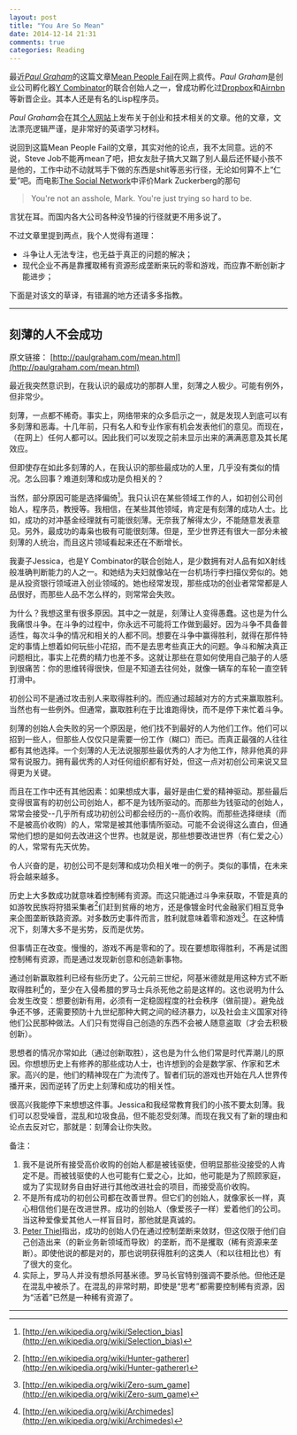 ```yaml
---
layout: post
title: "You Are So Mean"
date: 2014-12-14 21:31
comments: true
categories: Reading
---
```


最近[_Paul Graham_](http://paulgraham.com)的这篇文章[Mean People Fail](http://paulgraham.com/mean.html)在网上疯传。*Paul Graham*是创业公司孵化器[Y Combinator](http://www.ycombinator.com/)的联合创始人之一，曾成功孵化过[Dropbox](http://dropbox.com)和[Airnbn](https://www.airbnb.com/)等新晋企业。其本人还是有名的Lisp程序员。

<!--more-->

*Paul Graham*会在其[个人网站](http://paulgraham.com)上发布关于创业和技术相关的文章。他的文章，文法漂亮逻辑严谨，是非常好的英语学习材料。

说回到这篇Mean People Fail的文章，其实对他的论点，我不太同意。远的不说，Steve Job不能再mean了吧，把女友肚子搞大又踹了别人最后还怀疑小孩不是他的，工作中动不动就骂手下做的东西是shit等恶劣行径，无论如何算不上“仁爱”吧。而电影[The Social Network](www.imdb.com/title/tt1285016/)中评价Mark Zuckerberg的那句

> You're not an asshole, Mark. You're just trying so hard to be.

言犹在耳。而国内各大公司各种没节操的行径就更不用多说了。

不过文章里提到两点，我个人觉得有道理：

* 斗争让人无法专注，也无益于真正的问题的解决；
* 现代企业不再是靠攫取稀有资源形成垄断来玩的零和游戏，而应靠不断创新才能进步；

下面是对该文的草译，有错漏的地方还请多多指教。

----

## 刻薄的人不会成功

原文链接： [http://paulgraham.com/mean.html](http://paulgraham.com/mean.html)

最近我突然意识到，在我认识的最成功的那群人里，刻薄之人极少。可能有例外，但非常少。

刻薄，一点都不稀奇。事实上，网络带来的众多启示之一，就是发现人到底可以有多刻薄和恶毒。十几年前，只有名人和专业作家有机会发表他们的意见。而现在，（在网上）任何人都可以。因此我们可以发现之前未显示出来的满满恶意及其长尾效应。

但即使存在如此多刻薄的人，在我认识的那些最成功的人里，几乎没有类似的情况。怎么回事？难道刻薄和成功是负相关的？

当然，部分原因可能是选择偏倚[^1]。我只认识在某些领域工作的人，如初创公司创始人，程序员，教授等。我相信，在某些其他领域，肯定是有刻薄的成功人士。比如，成功的对冲基金经理就有可能很刻薄。无奈我了解得太少，不能随意发表意见。另外，最成功的毒枭也极有可能很刻薄。但是，至少世界还有很大一部分未被刻薄的人统治，而且这片领域看起来还在不断增长。

我妻子Jessica，也是Y Combinator的联合创始人，是少数拥有对人品有如X射线般准确判断能力的人之一。和她结为夫妇就像站在一台机场行李扫描仪旁似的。她是从投资银行领域进入创业领域的。她也经常发现，那些成功的创业者常常都是人品很好，而那些人品不怎么样的，则常常会失败。

为什么？我想这里有很多原因。其中之一就是，刻薄让人变得愚蠢。这也是为什么我痛恨斗争。在斗争的过程中，你永远不可能将工作做到最好。因为斗争不具备普适性，每次斗争的情况和相关的人都不同。想要在斗争中赢得胜利，就得在那件特定的事情上想着如何玩些小花招，而不是去思考些真正大的问题。争斗和解决真正问题相比，事实上花费的精力也差不多。这就让那些在意如何使用自己脑子的人感到很痛苦：你的思维转得很快，但是不知道去往何处，就像一辆车的车轮一直空转打滑中。

初创公司不是通过攻击别人来取得胜利的。而应通过超越对方的方式来赢取胜利。当然也有一些例外。但通常，赢取胜利在于比谁跑得快，而不是停下来忙着斗争。

刻薄的创始人会失败的另一个原因是，他们找不到最好的人为他们工作。他们可以招到一些人，但那些人仅仅只是需要一份工作（糊口）而已。而真正最强的人往往都有其他选择。一个刻薄的人无法说服那些最优秀的人才为他工作，除非他真的非常有说服力。拥有最优秀的人对任何组织都有好处，但这一点对初创公司来说又显得更为关键。

而且在工作中还有其他因素：如果想成大事，最好是由仁爱的精神驱动。那些最后变得很富有的初创公司创始人，都不是为钱所驱动的。而那些为钱驱动的创始人，常常会接受--几乎所有成功初创公司都会经历的--高价收购。而那些选择继续（而不是被高价收购）的人，常常是被其他事情所驱动。可能不会说得这么直白，但通常他们想的是如何去改进这个世界。也就是说，那些想要改进世界（有仁爱之心）的人，常常有先天优势。

令人兴奋的是，初创公司不是刻薄和成功负相关唯一的例子。类似的事情，在未来将会越来越多。

历史上大多数成功就意味着控制稀有资源。而这只能通过斗争来获取，不管是真的如游牧民族将狩猎采集者[^2]们赶到贫瘠的地方，还是像镀金时代金融家们相互竞争来企图垄断铁路资源。对多数历史事件而言，胜利就意味着零和游戏[^3]。在这种情况下，刻薄大多不是劣势，反而是优势。

但事情正在改变。慢慢的，游戏不再是零和的了。现在要想取得胜利，不再是试图控制稀有资源，而是通过发现新创意和创造新事物。

通过创新赢取胜利已经有些历史了。公元前三世纪，阿基米德就是用这种方式不断取得胜利[^4]的，至少在入侵希腊的罗马士兵杀死他之前是这样的。这也说明为什么会发生改变：想要创新有用，必须有一定稳固程度的社会秩序（做前提）。避免战争还不够，还需要预防十九世纪那种大鳄之间的经济暴力，以及社会主义国家对待他们公民那种做法。人们只有觉得自己创造的东西不会被人随意盗取（才会去积极创新）。

思想者的情况亦常如此（通过创新取胜），这也是为什么他们常是时代弄潮儿的原因。你想想历史上有修养的那些成功人士，也许想到的会是数学家、作家和艺术家。高兴的是，他们的精神现在广为流传了。智者们玩的游戏也开始在凡人世界传播开来，因而逆转了历史上刻薄和成功的相关性。

很高兴我能停下来想想这件事。Jessica和我经常教育我们的小孩不要太刻薄。我们可以忍受噪音，混乱和垃圾食品，但不能忍受刻薄。而现在我又有了新的理由和论点去反对它，那就是：刻薄会让你失败。

备注：

1. 我不是说所有接受高价收购的创始人都是被钱驱使，但明显那些没接受的人肯定不是。而被钱驱使的人也可能有仁爱之心，比如，他可能是为了照顾家庭，或为了实现财务自由好进行其他改进社会的项目，而接受高价收购。
2. 不是所有成功的初创公司都在改善世界。但它们的创始人，就像家长一样，真心相信他们是在改进世界。成功的创始人（像爱孩子一样）爱着他们的公司。当这种爱像爱其他人一样盲目时，那他就是真诚的。
3. [Peter Thiel](http://startupclass.samaltman.com/courses/lec05)指出，成功的创始人仍在通过控制垄断来敛财，但这仅限于他们自己创造出来（的新业务新领域而导致）的垄断，而不是攫取（稀有资源来垄断）。即使他说的都是对的，那也说明获得胜利的这类人（和以往相比也）有了很大的变化。
4. 实际上，罗马人并没有想杀阿基米德。罗马长官特别强调不要杀他。但他还是在混乱中被杀了。在混乱的非常时期，即使是“思考”都需要控制稀有资源，因为“活着”已然是一种稀有资源了。

----
[^1]: [http://en.wikipedia.org/wiki/Selection_bias](http://en.wikipedia.org/wiki/Selection_bias)
[^2]: [http://en.wikipedia.org/wiki/Hunter-gatherer](http://en.wikipedia.org/wiki/Hunter-gatherer)
[^3]: [http://en.wikipedia.org/wiki/Zero-sum_game](http://en.wikipedia.org/wiki/Zero-sum_game)
[^4]: [http://en.wikipedia.org/wiki/Archimedes](http://en.wikipedia.org/wiki/Archimedes)
